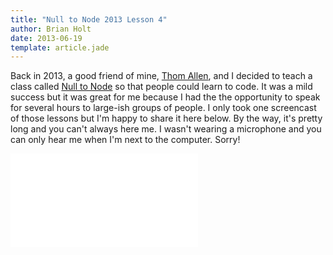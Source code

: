 ```yaml
---
title: "Null to Node 2013 Lesson 4"
author: Brian Holt
date: 2013-06-19
template: article.jade
---
```


Back in 2013, a good friend of mine, [Thom Allen](https://twitter.com/thom801), and I decided to teach a class called [Null to Node](http://www.nulltonode.com) so that people could learn to code. It was a mild success but it was great for me because I had the the opportunity to speak for several hours to large-ish groups of people. I only took one screencast of those lessons but I'm happy to share it here below. By the way, it's pretty long and you can't always here me. I wasn't wearing a microphone and you can only hear me when I'm next to the computer. Sorry!

<span class="more"></span>

<div class="videoWrapper">
  <iframe src="//www.youtube-nocookie.com/embed/CKYon5Nc7fs?rel=0" frameborder="0" allowfullscreen></iframe>
</div>